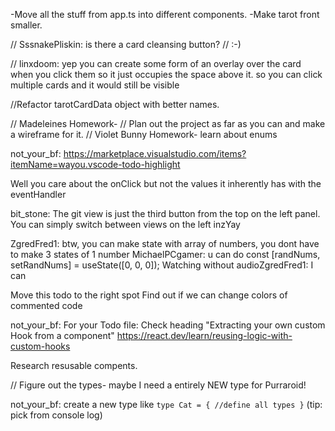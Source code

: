 -Move all the stuff from app.ts into different components.
-Make tarot front smaller.

// SssnakePliskin: is there a card cleansing button?
// :-)

// linxdoom: yep you can create some form of an overlay over the card when you click them so it just occupies the space above it. so you can click multiple cards and it would still be visible

//Refactor tarotCardData object with better names.

// Madeleines Homework-
// Plan out the project as far as you can and make a wireframe for it.
// Violet Bunny Homework- learn about enums

<!-- 2-Month SubscriberSub GifterVioletbunny: but () tells the func you don't care about the event -->

not_your_bf: https://marketplace.visualstudio.com/items?itemName=wayou.vscode-todo-highlight

Well you care about the onClick but not the values it inherently has with the eventHandler

bit_stone: The git view is just the third button from the top on the left panel. You can simply switch between views on the left
inzYay

ZgredFred1: btw, you can make state with array of numbers, you dont have to make 3 states of 1 number
MichaelPCgamer: u can do const [randNums, setRandNums] = useState([0, 0, 0]);
Watching without audioZgredFred1: I can

Move this todo to the right spot
Find out if we can change colors of commented code

not_your_bf: For your Todo file: Check heading "Extracting your own custom Hook from a component" https://react.dev/learn/reusing-logic-with-custom-hooks

Research resusable compents.

// Figure out the types- maybe I need a entirely NEW type for Purraroid!

not_your_bf: create a new type like `type Cat = { //define all types }` (tip: pick from console log)
